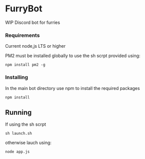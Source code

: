 # FurryBot
WIP Discord bot for furries


### Requirements
Current node,js LTS or higher

PM2 must be installed globally to use the sh scrpt provided using:
```
npm install pm2 -g
```

### Installing
In the main bot directory use npm to install the required packages
```
npm install
```
## Running
If using the sh scrpt
```
sh launch.sh
```
otherwise lauch using:

```
node app.js
```
